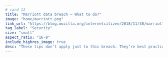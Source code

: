 ```yaml
---
# card 12
title: "Marriott data breach — What to do?"
image: "home/marriott.png"
link_url: "https://blog.mozilla.org/internetcitizen/2018/11/30/marriott-data-breach-what-to-do/?utm_source=www.mozilla.org&utm_medium=referral&utm_campaign=homepage&utm_content=card"
tag_label: "Security"
size: "small"
aspect_ratio: "16-9"
include_highres_image: true
desc: "These tips don’t apply just to this breach. They’re best practices every day of the week."
---
```

